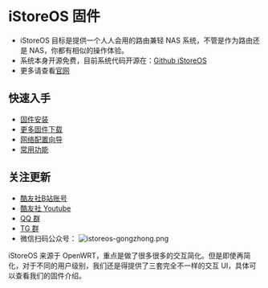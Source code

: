# iStoreOS 固件

* iStoreOS 目标是提供一个人人会用的路由兼轻 NAS 系统，不管是作为路由还是 NAS，你都有相似的操作体验。
* 系统本身开源免费，目前系统代码开源在：[Github iStoreOS](https://www.github.com/istoreos/istoreos)
* 更多请查看[官网](https://www.istoreos.com)

## 快速入手

* [固件安装](/zh/guide/istoreos/install_ars2.html)
* [更多固件下载](https://www.koolcenter.com/fw)
* [网络配置向导](/zh/guide/istoreos/basic/network_guide.html)
* [常用功能](/zh/guide/istoreos/basic/page.html)

## 关注更新

* [酷友社B站账号](https://space.bilibili.com/1492058311?spm_id_from=333.788.0.0)
* [酷友社 Youtube](https://www.youtube.com/channel/UCvENMyIFurJi_SrnbnbyiZw)
* [QQ 群](https://www.koolcenter.com/posts/117)
* [TG 群](https://t.me/+QwxW7aimSMeRdQJX)
* 微信扫码公众号：
![istoreos-gongzhong.png](./preview/istoreos-gongzhong.png)

iStoreOS 来源于 OpenWRT，重点是做了很多很多的交互简化。但是即使再简化，对于不同的用户级别，我们还是得提供了三套完全不一样的交互 UI，具体可以查看我们的固件介绍。


